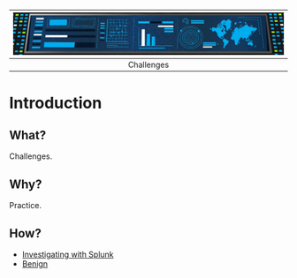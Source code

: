 | ![Investigating with Splunk](../../_static/images/benign-room-banner.png)
|:--:|
| Challenges |

# Introduction

## What?

Challenges.

## Why?

Practice.

## How?

* [Investigating with Splunk](investigation.md)
* [Benign](benign.md)


